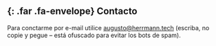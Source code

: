 <section  class="container" id="contact">

## *﻿*{: .far .fa-envelope} Contacto

Para conctarme por e-mail utilice аugustо@hеrrmаnn.tech (escriba,
no copie y pegue – está ofuscado para evitar los bots de spam).

</section>
